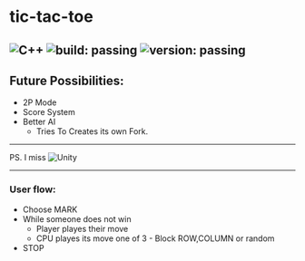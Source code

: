 # tic-tac-toe

![C++](https://img.shields.io/badge/c++-%2300599C.svg?logo=c%2B%2B&logoColor=white) 
![build: passing](https://img.shields.io/badge/build-developing-yellow)
![version: passing](https://img.shields.io/badge/version-0.1.1a-success)
---
## Future Possibilities: 
- 2P Mode
- Score System
- Better AI
    - Tries To Creates its own Fork. 

---
PS. I miss ![Unity](https://img.shields.io/badge/-unity-FFFFFF.svg?logo=unity&logoColor=black) 

---
### User flow: 
- Choose MARK
- While someone does not win
    - Player playes their move
    - CPU playes its move one of 3 - Block ROW,COLUMN or random
- STOP
